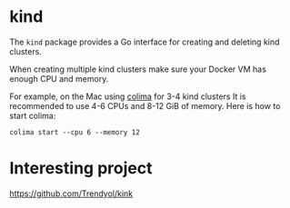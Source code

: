 # kind

The `kind` package provides a Go interface for creating and deleting kind clusters.

When creating multiple kind clusters make sure your Docker VM has enough CPU and memory.

For example, on the Mac using [colima](https://github.com/abiosoft/colima) for 3-4 kind clusters
It is recommended to use 4-6 CPUs and 8-12 GiB of memory. Here is how to start colima:

```
colima start --cpu 6 --memory 12
```

# Interesting project

https://github.com/Trendyol/kink